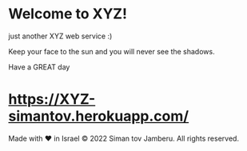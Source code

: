 # Welcome to XYZ!
just another XYZ web service :) 

Keep your face to the sun and you will never see the shadows.

Have a GREAT day
# https://XYZ-simantov.herokuapp.com/

Made with ❤  in Israel © 2022 Siman tov Jamberu. All rights reserved.

